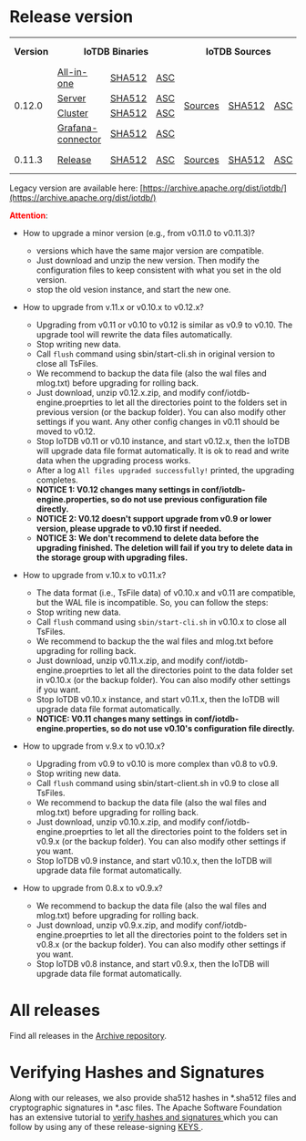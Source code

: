 <!--

    Licensed to the Apache Software Foundation (ASF) under one
    or more contributor license agreements.  See the NOTICE file
    distributed with this work for additional information
    regarding copyright ownership.  The ASF licenses this file
    to you under the Apache License, Version 2.0 (the
    "License"); you may not use this file except in compliance
    with the License.  You may obtain a copy of the License at
    
        http://www.apache.org/licenses/LICENSE-2.0
    
    Unless required by applicable law or agreed to in writing,
    software distributed under the License is distributed on an
    "AS IS" BASIS, WITHOUT WARRANTIES OR CONDITIONS OF ANY
    KIND, either express or implied.  See the License for the
    specific language governing permissions and limitations
    under the License.

-->

# Release version

<table>
	<tr>
      <th>Version</th>
	    <th colspan="3">IoTDB Binaries</th>
	    <th colspan="3">IoTDB Sources</th>
	    <th>release notes</th>  
	</tr>
	<tr>
            <td rowspan="4">0.12.0</td>
            <td><a href="https://www.apache.org/dyn/closer.cgi/iotdb/0.12.0/apache-iotdb-0.12.0-all-bin.zip">All-in-one</a></td>
            <td><a href="https://downloads.apache.org/iotdb/0.12.0/apache-iotdb-0.12.0-all-bin.zip.sha512">SHA512</a></td>
            <td><a href="https://downloads.apache.org/iotdb/0.12.0/apache-iotdb-0.12.0-all-bin.zip.asc">ASC</a></td>
            <td rowspan="4"><a href="https://www.apache.org/dyn/closer.cgi/iotdb/0.12.0/apache-iotdb-0.12.0-source-release.zip">Sources</a></td>
            <td rowspan="4"><a href="https://downloads.apache.org/iotdb/0.12.0/apache-iotdb-0.12.0-source-release.zip.sha512">SHA512</a></td>
            <td rowspan="4"><a href="https://downloads.apache.org/iotdb/0.12.0/apache-iotdb-0.12.0-source-release.zip.asc">ASC</a></td>
            <td rowspan="4"><a href="https://raw.githubusercontent.com/apache/iotdb/v0.12.0/RELEASE_NOTES.md">release notes</a></td>
      </tr>
      <tr>
            <td><a href="https://www.apache.org/dyn/closer.cgi/iotdb/0.12.0/apache-iotdb-0.12.0-server-bin.zip">Server</a></td>
            <td><a href="https://downloads.apache.org/iotdb/0.12.0/apache-iotdb-0.12.0-server-bin.zip.sha512">SHA512</a></td>
            <td><a href="https://downloads.apache.org/iotdb/0.12.0/apache-iotdb-0.12.0-server-bin.zip.asc">ASC</a></td>
      </tr>
      <tr>
            <td><a href="https://www.apache.org/dyn/closer.cgi/iotdb/0.12.0/apache-iotdb-0.12.0-cluster-bin.zip">Cluster</a></td>
            <td><a href="https://downloads.apache.org/iotdb/0.12.0/apache-iotdb-0.12.0-cluster-bin.zip.sha512">SHA512</a></td>
            <td><a href="https://downloads.apache.org/iotdb/0.12.0/apache-iotdb-0.12.0-cluster-bin.zip.asc">ASC</a></td>
      </tr>
      <tr>
            <td><a href="https://www.apache.org/dyn/closer.cgi/iotdb/0.12.0/apache-iotdb-0.12.0-grafana-bin.zip">Grafana-connector</a></td>
            <td><a href="https://downloads.apache.org/iotdb/0.12.0/apache-iotdb-0.12.0-grafana-bin.zip.sha512">SHA512</a></td>
            <td><a href="https://downloads.apache.org/iotdb/0.12.0/apache-iotdb-0.12.0-grafana-bin.zip.asc">ASC</a></td>
      </tr>
      <!-- 0.11.3 -->
	  <tr>
            <td>0.11.3</td>
            <td><a href="https://www.apache.org/dyn/closer.cgi/iotdb/0.11.3/apache-iotdb-0.11.3-bin.zip">Release</a></td>
            <td><a href="https://downloads.apache.org/iotdb/0.11.3/apache-iotdb-0.11.3-bin.zip.sha512">SHA512</a></td>
            <td><a href="https://downloads.apache.org/iotdb/0.11.3/apache-iotdb-0.11.3-bin.zip.asc">ASC</a></td>
            <td><a href="https://www.apache.org/dyn/closer.cgi/iotdb/0.11.3/apache-iotdb-0.11.3-source-release.zip">Sources</a></td>
            <td><a href="https://downloads.apache.org/iotdb/0.11.3/apache-iotdb-0.11.3-source-release.zip.sha512">SHA512</a></td>
            <td><a href="https://downloads.apache.org/iotdb/0.11.3/apache-iotdb-0.11.3-source-release.zip.asc">ASC</a></td>
            <td><a href="https://raw.githubusercontent.com/apache/iotdb/v0.11.3/RELEASE_NOTES.md">release notes</a></td>
      </tr>
</table>

Legacy version are available here: [https://archive.apache.org/dist/iotdb/](https://archive.apache.org/dist/iotdb/)


**<font color=red>Attention</font>**:

- How to upgrade a minor version (e.g., from v0.11.0 to v0.11.3)?
  * versions which have the same major version are compatible.
  * Just download and unzip the new version. Then modify the configuration files to keep consistent 
  with what you set in the old version.
  * stop the old vesion instance, and start the new one.

- How to upgrade from v.11.x or v0.10.x to v0.12.x?
  * Upgrading from v0.11 or v0.10 to v0.12 is similar as v0.9 to v0.10. The upgrade tool will rewrite the data files automatically.
  * Stop writing new data.
  * Call `flush` command using sbin/start-cli.sh in original version to close all TsFiles.
  * We recommend to backup the data file (also the wal files and mlog.txt) before upgrading for rolling back.
  * Just download, unzip v0.12.x.zip, and modify conf/iotdb-engine.proeprties to let all the 
  directories point to the folders set in previous version (or the backup folder). 
  You can also modify other settings if you want. Any other config changes in v0.11 should be moved to v0.12. 
  * Stop IoTDB v0.11 or v0.10 instance, and start v0.12.x, then the IoTDB will upgrade data file format automatically. It is ok to read and write data when the upgrading process works.
  * After a log `All files upgraded successfully!` printed, the upgrading completes.
  * __NOTICE 1: V0.12 changes many settings in conf/iotdb-engine.properties, so do not use previous 
    configuration file directly.__
  * __NOTICE 2: V0.12 doesn't support upgrade from v0.9 or lower version, please upgrade to v0.10 first if needed.__
  * __NOTICE 3: We don't recommend to delete data before the upgrading finished. The deletion will fail if you try to delete data in the storage group with upgrading files.__

- How to upgrade from v.10.x to v0.11.x?
  * The data format (i.e., TsFile data) of v0.10.x and v0.11 are compatible, but the WAL file is 
  incompatible. So, you can follow the steps:
  * Stop writing new data.
  * Call `flush` command using `sbin/start-cli.sh` in v0.10.x to close all TsFiles.
  * We recommend to backup the the wal files and mlog.txt before upgrading for rolling back.
  * Just download, unzip v0.11.x.zip, and modify conf/iotdb-engine.proeprties to let all the 
    directories point to the data folder set in v0.10.x (or the backup folder). You can also modify 
    other settings if you want.
  * Stop IoTDB v0.10.x instance, and start v0.11.x, then the IoTDB will upgrade data file format 
    automatically.
  * __NOTICE: V0.11 changes many settings in conf/iotdb-engine.properties, so do not use v0.10's 
    configuration file directly.__

- How to upgrade from v.9.x to v0.10.x?
  * Upgrading from v0.9 to v0.10 is more complex than v0.8 to v0.9.
  * Stop writing new data.
  * Call `flush` command using sbin/start-client.sh in v0.9 to close all TsFiles.
  * We recommend to backup the data file (also the wal files and mlog.txt) before upgrading for rolling back.
  * Just download, unzip v0.10.x.zip, and modify conf/iotdb-engine.proeprties to let all the 
  directories point to the folders set in v0.9.x  (or the backup folder). 
  You can also modify other settings if you want. 
  * Stop IoTDB v0.9 instance, and start v0.10.x, then the IoTDB will upgrade data file format automatically.

- How to upgrade from 0.8.x to v0.9.x?
  * We recommend to backup the data file (also the wal files and mlog.txt) before upgrading for rolling back.
  * Just download, unzip v0.9.x.zip, and modify conf/iotdb-engine.proeprties to let all the 
  directories point to the folders set in v0.8.x (or the backup folder). 
  You can also modify other settings if you want. 
  * Stop IoTDB v0.8 instance, and start v0.9.x, then the IoTDB will upgrade data file format automatically.
  


       

# All releases

Find all releases in the [Archive repository](https://archive.apache.org/dist/iotdb/).



# Verifying Hashes and Signatures

Along with our releases, we also provide sha512 hashes in *.sha512 files and cryptographic signatures in *.asc files. The Apache Software Foundation has an extensive tutorial to [verify hashes and signatures ](http://www.apache.org/info/verification.html)which you can follow by using any of these release-signing [KEYS ](https://downloads.apache.org/iotdb/KEYS).
